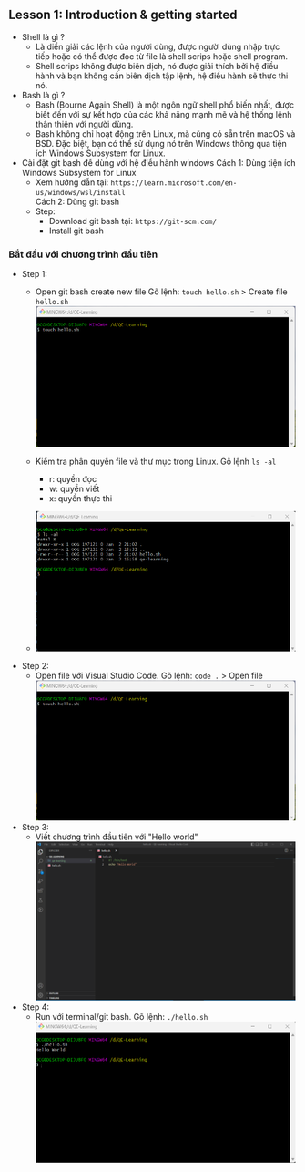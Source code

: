 ## Lesson 1: Introduction & getting started
- Shell là gì ?
    - Là diển giải các lệnh của người dùng, được người dùng nhập trực tiếp hoặc có thể được đọc từ file là shell scrips hoặc shell program.
    - Shell scrips không được biên dịch, nó được giải thích bởi hệ điều hành và bạn không cần biên dịch tập lệnh, hệ điều hành sẽ thực thi nó.
- Bash là gì ?
    - Bash (Bourne Again Shell) là một ngôn ngữ shell phổ biến nhất, được biết đến với sự kết hợp của các khả năng mạnh mẽ và hệ thống lệnh thân thiện với người dùng.
    - Bash không chỉ hoạt động trên Linux, mà cũng có sẵn trên macOS và BSD. Đặc biệt, bạn có thể sử dụng nó trên Windows thông qua tiện ích Windows Subsystem for Linux.
- Cài đặt git bash để dùng với hệ điều hành windows
Cách 1: Dùng tiện ích Windows Subsystem for Linux
    - Xem hướng dẫn tại: `https://learn.microsoft.com/en-us/windows/wsl/install`  
Cách 2: Dùng git bash
    - Step:
      - Download git bash tại: `https://git-scm.com/`
      - Install git bash 

### Bắt đầu với chương trình đầu tiên
- Step 1:
    - Open git bash create new  file
      Gõ lệnh: `touch hello.sh` > Create file `hello.sh`
      ![create new file](image/001-bash-create-new-file.png) 
    - Kiểm tra phân quyền file và thư mục trong Linux.
      Gõ lệnh `ls -al`
        - r: quyền đọc
        - w: quyền viết
        - x: quyền thực thi
      
    - ![permissions and ownership](image/003-bash-permissions-ownership-linux.png)
- Step 2:
    - Open file với Visual Studio Code.
      Gõ lệnh: `code .` > Open file
      ![open file](image/001-bash-create-new-file.png)
- Step 3:
    - Viết chương trình đầu tiên với "Hello world"
      ![first program](image/004-bash-first-program-hello-world.png)
- Step 4:
    - Run với terminal/git bash.
      Gõ lệnh: `./hello.sh`
      ![run](image/005-bash-run-file-bash.png)        
